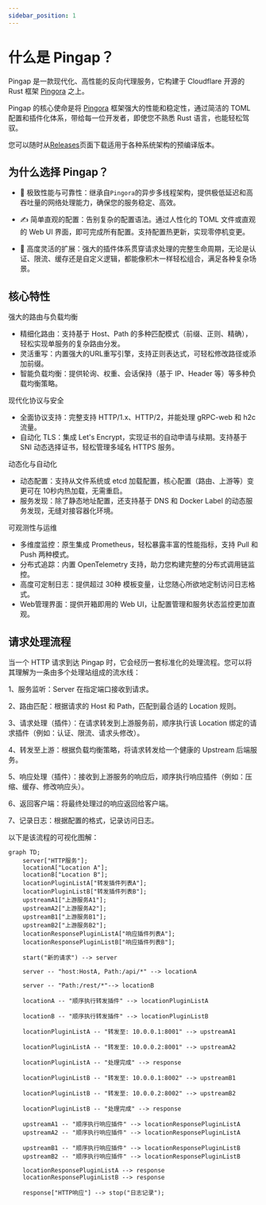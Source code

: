 ```yaml
---
sidebar_position: 1
---
```



# 什么是 Pingap？

Pingap 是一款现代化、高性能的反向代理服务，它构建于 Cloudflare 开源的 Rust 框架 [Pingora](https://github.com/cloudflare/pingora) 之上。

Pingap 的核心使命是将 [Pingora](https://github.com/cloudflare/pingora) 框架强大的性能和稳定性，通过简洁的 TOML 配置和插件化体系，带给每一位开发者，即使您不熟悉 Rust 语言，也能轻松驾驭。

您可以随时从[Releases](https://github.com/vicanso/pingap/releases)页面下载适用于各种系统架构的预编译版本。

## 为什么选择 Pingap？

- 🚀 极致性能与可靠性：继承自`Pingora`的异步多线程架构，提供极低延迟和高吞吐量的网络处理能力，确保您的服务稳定、高效。

- ✍️ 简单直观的配置：告别复杂的配置语法。通过人性化的 TOML 文件或直观的 Web UI 界面，即可完成所有配置。支持配置热更新，实现零停机变更。

- 🧩 高度灵活的扩展：强大的插件体系贯穿请求处理的完整生命周期，无论是认证、限流、缓存还是自定义逻辑，都能像积木一样轻松组合，满足各种复杂场景。


## 核心特性

强大的路由与负载均衡

- 精细化路由：支持基于 Host、Path 的多种匹配模式（前缀、正则、精确），轻松实现单服务的复杂路由分发。
- 灵活重写：内置强大的URL重写引擎，支持正则表达式，可轻松修改路径或添加前缀。
- 智能负载均衡：提供轮询、权重、会话保持（基于 IP、Header 等）等多种负载均衡策略。

现代化协议与安全

- 全面协议支持：完整支持 HTTP/1.x、HTTP/2，并能处理 gRPC-web 和 h2c 流量。
- 自动化 TLS：集成 Let's Encrypt，实现证书的自动申请与续期。支持基于 SNI 动态选择证书，轻松管理多域名 HTTPS 服务。

动态化与自动化

- 动态配置：支持从文件系统或 etcd 加载配置，核心配置（路由、上游等）变更可在 10秒内热加载，无需重启。
- 服务发现：除了静态地址配置，还支持基于 DNS 和 Docker Label 的动态服务发现，无缝对接容器化环境。

可观测性与运维

- 多维度监控：原生集成 Prometheus，轻松暴露丰富的性能指标，支持 Pull 和 Push 两种模式。
- 分布式追踪：内置 OpenTelemetry 支持，助力您构建完整的分布式调用链监控。
- 高度可定制日志：提供超过 30种 模板变量，让您随心所欲地定制访问日志格式。
- Web管理界面：提供开箱即用的 Web UI，让配置管理和服务状态监控更加直观。

## 请求处理流程

当一个 HTTP 请求到达 Pingap 时，它会经历一套标准化的处理流程。您可以将其理解为一条由多个处理站组成的流水线：

1、服务监听：Server 在指定端口接收到请求。

2、路由匹配：根据请求的 Host 和 Path，匹配到最合适的 Location 规则。

3、请求处理（插件）：在请求转发到上游服务前，顺序执行该 Location 绑定的请求插件（例如：认证、限流、请求头修改）。

4、转发至上游：根据负载均衡策略，将请求转发给一个健康的 Upstream 后端服务。

5、响应处理（插件）：接收到上游服务的响应后，顺序执行响应插件（例如：压缩、缓存、修改响应头）。

6、返回客户端：将最终处理过的响应返回给客户端。

7、记录日志：根据配置的格式，记录访问日志。


以下是该流程的可视化图解：

```mermaid
graph TD;
    server["HTTP服务"];
    locationA["Location A"];
    locationB["Location B"];
    locationPluginListA["转发插件列表A"];
    locationPluginListB["转发插件列表B"];
    upstreamA1["上游服务A1"];
    upstreamA2["上游服务A2"];
    upstreamB1["上游服务B1"];
    upstreamB2["上游服务B2"];
    locationResponsePluginListA["响应插件列表A"];
    locationResponsePluginListB["响应插件列表B"];

    start("新的请求") --> server

    server -- "host:HostA, Path:/api/*" --> locationA

    server -- "Path:/rest/*"--> locationB

    locationA -- "顺序执行转发插件" --> locationPluginListA

    locationB -- "顺序执行转发插件" --> locationPluginListB

    locationPluginListA -- "转发至: 10.0.0.1:8001" --> upstreamA1

    locationPluginListA -- "转发至: 10.0.0.2:8001" --> upstreamA2

    locationPluginListA -- "处理完成" --> response

    locationPluginListB -- "转发至: 10.0.0.1:8002" --> upstreamB1

    locationPluginListB -- "转发至: 10.0.0.2:8002" --> upstreamB2

    locationPluginListB -- "处理完成" --> response

    upstreamA1 -- "顺序执行响应插件" --> locationResponsePluginListA
    upstreamA2 -- "顺序执行响应插件" --> locationResponsePluginListA

    upstreamB1 -- "顺序执行响应插件" --> locationResponsePluginListB
    upstreamB2 -- "顺序执行响应插件" --> locationResponsePluginListB

    locationResponsePluginListA --> response
    locationResponsePluginListB --> response

    response["HTTP响应"] --> stop("日志记录");
```
